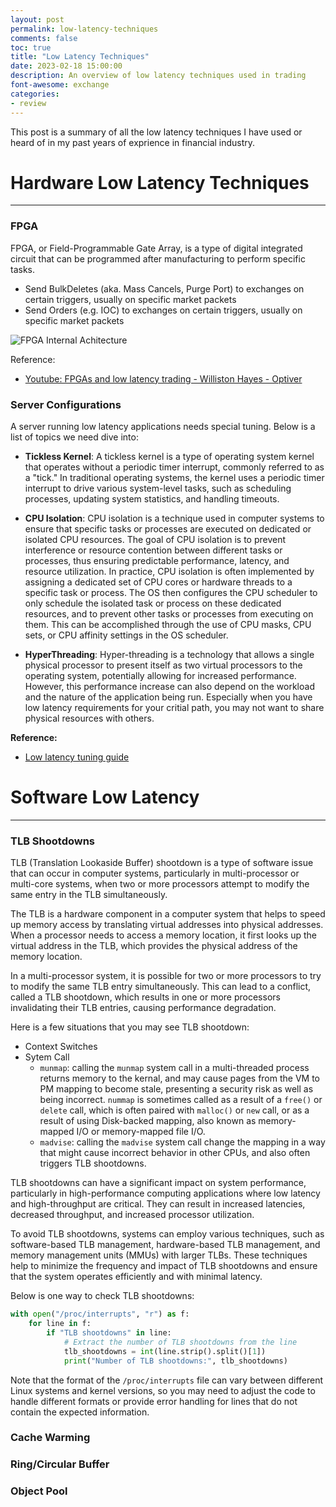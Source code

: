 ```yaml
---
layout: post
permalink: low-latency-techniques
comments: false
toc: true
title: "Low Latency Techniques"
date: 2023-02-18 15:00:00
description: An overview of low latency techniques used in trading
font-awesome: exchange
categories:
- review
---
```


This post is a summary of all the low latency techniques I have used or heard of in my past years of exprience in financial industry.

# Hardware Low Latency Techniques
---
### FPGA
FPGA, or Field-Programmable Gate Array, is a type of digital integrated circuit that can be programmed after manufacturing to perform specific tasks.

* Send BulkDeletes (aka. Mass Cancels, Purge Port) to exchanges on certain triggers, usually on specific market packets
* Send Orders (e.g. IOC) to exchanges on certain triggers, usually on specific market packets

<!--
@startuml
skinparam linetype polyline

cloud Exchange #lightpink

package FPGA #lightblue {
  [MAC] as MAC_MD
  [MAC] as MAC_ORDER
  [TCP]
  [Market Data Handling] as MD
  [Order Formatting] as ORDER
  [Trading Logic] as STRAT
}

queue "\t\t\t\t\t\t\t\tPCIe\t\t\t\t\t\t\t\t" as PCIE

Exchange -r-> MAC_MD: "Market Data"
Exchange <-r-> MAC_ORDER: "Order Entry"

MAC_MD -r-> MD
MD -d-> STRAT
STRAT -l-> ORDER
ORDER -l-> TCP
TCP <-l-> MAC_ORDER

PCIE <-u-> STRAT
PCIE <-u-> TCP

@enduml
-->
![FPGA Internal Achitecture](https://plantuml-server.kkeisuke.dev/svg/NP7TJeGm48NlvoacUCqB66EM0AicRfOWTxen8srOGYbOIY8nlhjJYYnkI4lxdVav0xl1ah5Zgs1eQjsJeHPLhQMTUebzfoPt0IXLDmfClyepwKhYZQghi-rhtG3qL3R4R9yzH8lmeKQ9tu3uUeZY4zA0_7u_9DVac2Tfxc0HPwTP9DD8YmbPmaVIWfjNFdhEFHeX3UuxqvArVzAbY27149-xgYvdwQN8em9-03v7oOw2D_l_oU8dUSq2byX22h2E6vhmVXdX5eEDoU0ISxS6pOOuphjDjJLJ0E3Jbr89kAFWexSuxnWg1dwSUVU0lmtmuWPgsm30cMGwhbKsm2N1Jch1V_ON.svg)

Reference:
* [Youtube: FPGAs and low latency trading - Williston Hayes - Optiver](https://www.youtube.com/watch?v=RCb8PsdipHI&ab_channel=Optiver)

### Server Configurations

A server running low latency applications needs special tuning. Below is a list of topics we need dive into:

- **Tickless Kernel**:
A tickless kernel is a type of operating system kernel that operates without a periodic timer interrupt, commonly referred to as a "tick." In traditional operating systems, the kernel uses a periodic timer interrupt to drive various system-level tasks, such as scheduling processes, updating system statistics, and handling timeouts.

- **CPU Isolation**:
CPU isolation is a technique used in computer systems to ensure that specific tasks or processes are executed on dedicated or isolated CPU resources. The goal of CPU isolation is to prevent interference or resource contention between different tasks or processes, thus ensuring predictable performance, latency, and resource utilization. In practice, CPU isolation is often implemented by assigning a dedicated set of CPU cores or hardware threads to a specific task or process. The OS then configures the CPU scheduler to only schedule the isolated task or process on these dedicated resources, and to prevent other tasks or processes from executing on them. This can be accomplished through the use of CPU masks, CPU sets, or CPU affinity settings in the OS scheduler.

- **HyperThreading**:
Hyper-threading is a technology that allows a single physical processor to present itself as two virtual processors to the operating system, potentially allowing for increased performance. However, this performance increase can also depend on the workload and the nature of the application being run. Especially when you have low latency requirements for your critial path, you may not want to share physical resources with others.


**Reference:**
- [Low latency tuning guide](https://rigtorp.se/low-latency-guide/)

# Software Low Latency
---

### TLB Shootdowns
TLB (Translation Lookaside Buffer) shootdown is a type of software issue that can occur in computer systems, particularly in multi-processor or multi-core systems, when two or more processors attempt to modify the same entry in the TLB simultaneously.

The TLB is a hardware component in a computer system that helps to speed up memory access by translating virtual addresses into physical addresses. When a processor needs to access a memory location, it first looks up the virtual address in the TLB, which provides the physical address of the memory location.

In a multi-processor system, it is possible for two or more processors to try to modify the same TLB entry simultaneously. This can lead to a conflict, called a TLB shootdown, which results in one or more processors invalidating their TLB entries, causing performance degradation.

Here is a few situations that you may see TLB shootdown:
* Context Switches
* Sytem Call
  - `munmap`: calling the `munmap` system call in a multi-threaded process returns memory to the kernal, and may cause pages from the VM to PM mapping to become stale, presenting a security risk as well as being incorrect. `nummap` is sometimes called as a result of a `free()` or `delete` call, which is often paired with `malloc()` or `new` call, or as a result of using Disk-backed mapping, also known as memory-mapped I/O or memory-mapped file I/O.
  - `madvise`: calling the `madvise` system call change the mapping in a way that might cause incorrect behavior in other CPUs, and also often triggers TLB shootdowns.

TLB shootdowns can have a significant impact on system performance, particularly in high-performance computing applications where low latency and high-throughput are critical. They can result in increased latencies, decreased throughput, and increased processor utilization.

To avoid TLB shootdowns, systems can employ various techniques, such as software-based TLB management, hardware-based TLB management, and memory management units (MMUs) with larger TLBs. These techniques help to minimize the frequency and impact of TLB shootdowns and ensure that the system operates efficiently and with minimal latency.

Below is one way to check TLB shootdowns:
```python
with open("/proc/interrupts", "r") as f:
    for line in f:
        if "TLB shootdowns" in line:
            # Extract the number of TLB shootdowns from the line
            tlb_shootdowns = int(line.strip().split()[1])
            print("Number of TLB shootdowns:", tlb_shootdowns)
```
Note that the format of the `/proc/interrupts` file can vary between different Linux systems and kernel versions, so you may need to adjust the code to handle different formats or provide error handling for lines that do not contain the expected information.


### Cache Warming


### Ring/Circular Buffer


### Object Pool
